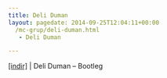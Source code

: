 ```yaml
---
title: Deli Duman
layout: pagedate: 2014-09-25T12:04:11+00:00
  /mc-grup/deli-duman.html
   - Deli Duman

---
```

<a href="https://cloud.mail.ru/public/a288b8fcc2a6%2FDeli%20Duman%20-%20Bootleg%2F" target="_blank">[indir]</a> | Deli Duman &#8211; Bootleg